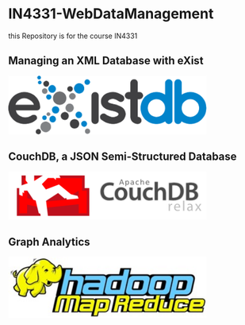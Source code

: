 # IN4331-WebDataManagement
this Repository is for the course IN4331

##  Managing an XML Database with eXist
<img src="image/image1.png" width="400" />

## CouchDB, a JSON Semi-Structured Database
<img src="image/image2.png" width="400"/>

## Graph Analytics 
<img src="image/image3.jpg" width="400" />
